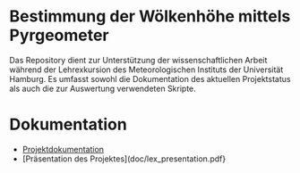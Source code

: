 # Bestimmung der Wölkenhöhe mittels Pyrgeometer

Das Repository dient zur Unterstützung der wissenschaftlichen Arbeit während
der Lehrexkursion des Meteorologischen Instituts der Universität Hamburg.
Es umfasst sowohl die Dokumentation des aktuellen Projektstatus als auch die
zur Auswertung verwendeten Skripte.

# Dokumentation
* [Projektdokumentation](doc/lex_project.pdf)
* [Präsentation des Projektes](doc/lex_presentation.pdf}
